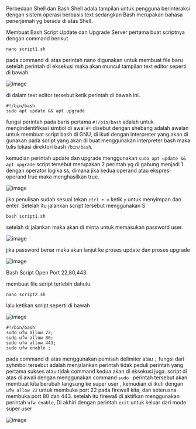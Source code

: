 Perbedaan Shell dan Bash
Shell adala tampilan untuk pengguna berinteraksi dengan sistem operasi berbasis text
sedangkan Bash merupakan bahasa penerjemah yg berada di atas Shell.

Membuat Bash Script Update dan Upgrade Server
pertama buat scriptnya dengan command berikut 

```shell
nano script1.sh
```
pada command di atas perintah nano digunakan untuk membuat file baru setelah perintah di eksekusi maka akan muncul tampilan text editor seperti di bawah

![image](https://user-images.githubusercontent.com/56806850/203561826-51b47961-af5b-42e6-8c05-a35bfa698241.png)

di dalam text editor tersebut ketik perintah di bawah ini.

```shell
#!/bin/bash
sudo apt update && apt upgrade
```


fungsi perintah pada baris pertama `#!/bin/bash` adalah untuk mengindentifikasi simbol di awal `#!` disebut dengan shebang adalah awalan untuk membuat script bash di GNU, di ikuti dengan interpreter yang akan di gunakan
pada  script yang akan di buat menggunakan interpreter bash maka tulis lokasi direktori bash `/bin/bash`.

kemudian perintah update dan upgrade menggunakan `sudo apt update && apt upgrade` script tersebut merupakan 2 perintah yg di gabung menjadi 1 dengan operator logika `&&`, dimana jika kedua operand atau ekspresi operand true maka menghasilkan true.

![image](https://user-images.githubusercontent.com/56806850/203564857-371faebd-1020-46b7-be35-6e1024dbc5bf.png)
  
 
jika penulisan sudah sesuai tekan `ctrl + x` ketik `y` untuk menyimpan dan enter. Setelah itu jalankan script tersebut menggunakan S

```shell
bash script1.sh
```

setelah di jalankan maka akan di minta untuk memasukan password user. 

![image](https://user-images.githubusercontent.com/56806850/203565455-267f5413-fd19-4a0b-8301-ca67e6f130e2.png)

jika password benar maka akan lanjut ke proses update dan proses upgrade 

![image](https://user-images.githubusercontent.com/56806850/203565570-d3905fb7-ae0d-4aa7-b906-efcdb694b096.png)



Bash Script Open Port 22,80,443

membuat file script terlebih dahulu

```shell
nano script2.sh
```
lalu ketikan script seperti di bawah

![image](https://user-images.githubusercontent.com/56806850/203570561-e74f99a9-bfc3-43ae-9ef4-c8d903334fc9.png)


```shell
#!/bin/bash
sudo ufw allow 22;
sudo ufw allow 80;
sudo ufw allow 443;
sudo ufw enable ;
```


pada command di atas menggunakan pemisah delimiter atau `;` fungsi dari syhmbol tersebut adalah menjalankan perintah tidak peduli perintah yang pertama sukses atau tidak command kedua akan di eksekusi juga.
script di atas di awali dengan menggunakan command `sudo ` perintah tersebut akan membuat kita berubah langsung ke super user   ,
kemudian di ikuti dengan `ufw allow 22` untuk membuka port 22 pada firewall kita, dan seterusna membuka port 80 dan 443. setelah itu firewall di aktifkan menggunakan perintah `ufw enable`, Di akhiri dengan perintah `exit` untuk keluar dari mode super user

![image](https://user-images.githubusercontent.com/56806850/203569953-b96e8f67-686a-4999-9898-7c246efb1dbf.png)


